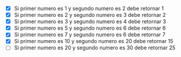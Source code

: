 - [X] Si primer numero es 1 y segundo numero es 2 debe retornar 1
- [x] Si primer numero es 2 y segundo numero es 3 debe retornar 2
- [x] Si primer numero es 3 y segundo numero es 4 debe retornar 3
- [x] Si primer numero es 5 y segundo numero es 6 debe retornar 6
- [x] Si primer numero es 7 y segundo numero es 6 debe retornar 7
- [x] Si primer numero es 10 y segundo numero es 20 debe retornar 15
- [ ] Si primer numero es 20 y segundo numero es 30 debe retornar 25